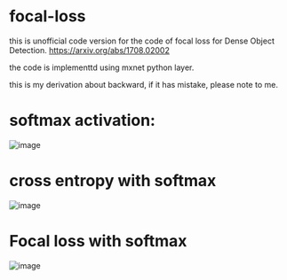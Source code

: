 # focal-loss

this is unofficial code version for the code of focal loss for Dense Object Detection.
 https://arxiv.org/abs/1708.02002

the code is implementtd using mxnet python layer.

this is my derivation about backward, if it has mistake, please note to me.

# softmax activation:

![image](https://github.com/unsky/focal-loss/blob/master/2.jpg)

# cross entropy with softmax

![image](https://github.com/unsky/focal-loss/blob/master/3.jpg)

# Focal loss with softmax

![image](https://github.com/unsky/focal-loss/blob/master/1.jpg)


